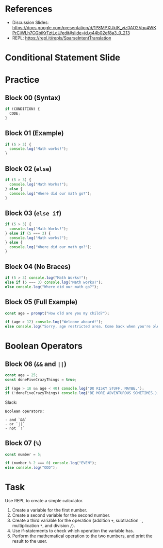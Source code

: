 # References

- Discussion Slides: https://docs.google.com/presentation/d/1P8MPXUktK_viz0AO2Vqu4WKPrCiWLh7CGbiKrTztLcU/edit#slide=id.g44b02ef8a3_0_213
- REPL: https://repl.it/repls/SparseIntentTranslation

# Conditional Statement Slide

# Practice

## Block 00 (Syntax)

```javascript
if (CONDITION) {
  CODE;
}
```

## Block 01 (Example)

```javascript
if (5 > 3) {
  console.log("Math works!");
}
```

## Block 02 (`else`)

```javascript
if (5 > 3) {
  console.log("Math Works!");
} else {
  console.log("Where did our math go?");
}
```

## Block 03 (`else if`)

```javascript
if (5 > 3) {
  console.log("Math Works!");
} else if (5 === 3) {
  console.log("Math works?");
} else {
  console.log("Where did our math go?");
}
```

## Block 04 (No Braces)

```javascript
if (5 > 3) console.log("Math Works!");
else if (5 === 3) console.log("Math works?");
else console.log("Where did our math go?");
```

## Block 05 (Full Example)

```javascript
const age = prompt("How old are you my child?");

if (age > 12) console.log("Welcome aboard!");
else console.log("Sorry, age restricted area. Come back when you're older.");
```

# Boolean Operators

## Block 06 (`&&` and `||`)

```javascript
const age = 25;
const doneFiveCrazyThings = true;

if (age > 18 && age < 40) console.log("DO RISKY STUFF, MAYBE.");
if (!doneFiveCrazyThings) console.log("BE MORE ADVENTUROUS SOMETIMES.);
```

Slack:

```
Boolean operators:

- and `&&`
- or `||`
- not `!`
```

## Block 07 (`%`)

```javascript
const number = 5;

if (number % 2 === 0) console.log("EVEN");
else console.log("ODD");
```

# Task

Use REPL to create a simple calculator.

1. Create a variable for the first number.
2. Create a second variable for the second number.
3. Create a third variable for the operation (addition `+`, subtraction `-`, multiplication `*`, and division `/`).
4. Use if-statements to check which operation the variable has.
5. Perform the mathematical operation to the two numbers, and print the result to the user.
